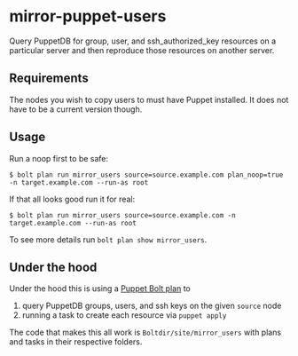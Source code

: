 # mirror-puppet-users

Query PuppetDB for group, user, and ssh_authorized_key resources on a
particular server and then reproduce those resources on another server.

## Requirements

The nodes you wish to copy users to must have Puppet installed. It does not
have to be a current version though.

## Usage

Run a noop first to be safe:

```
$ bolt plan run mirror_users source=source.example.com plan_noop=true -n target.example.com --run-as root
```

If that all looks good run it for real:

```
$ bolt plan run mirror_users source=source.example.com -n target.example.com --run-as root
```

To see more details run `bolt plan show mirror_users`.

## Under the hood

Under the hood this is using a [Puppet Bolt plan][] to

1. query PuppetDB groups, users, and ssh keys on the given `source` node
2. running a task to create each resource via `puppet apply`

The code that makes this all work is `Boltdir/site/mirror_users` with plans and
tasks in their respective folders.


[Puppet Bolt plan]: https://puppet.com/docs/bolt/1.x/writing_tasks_and_plans.html
